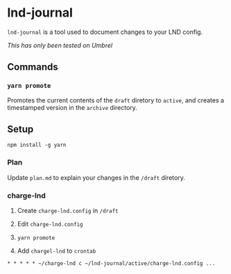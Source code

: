 # lnd-journal

`lnd-journal` is a tool used to document changes to your LND config.

_This has only been tested on Umbrel_

## Commands

### `yarn promote`

Promotes the current contents of the `draft` diretory to `active`, and creates a timestamped version in the `archive` directory.

## Setup

```
npm install -g yarn
```

### Plan

Update `plan.md` to explain your changes in the `/draft` diretory.

### charge-lnd

1. Create `charge-lnd.config` in `/draft`

2. Edit `charge-lnd.config`

3. `yarn promote`

4. Add `chargel-lnd` to `crontab`

```
* * * * * ~/charge-lnd c ~/lnd-journal/active/charge-lnd.config ...
```
